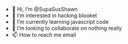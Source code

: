 - 👋 Hi, I’m @SupaSusShawn
- 👀 I’m interested in hacking blooket
- 🌱 I’m currently learning javascript code
- 💞️ I’m looking to collaborate on nothing really
- 📫 How to reach me email

<!---
SupaSusShawn/SupaSusShawn is a ✨ special ✨ repository because its `README.md` (this file) appears on your GitHub profile.
You can click the Preview link to take a look at your changes.
--->
